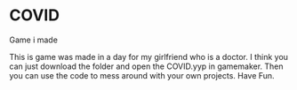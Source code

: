# COVID
Game i made 


This is game was made in a day for my girlfriend who is a doctor.
I think you can just download the folder and open the COVID.yyp in gamemaker.
Then you can use the code to mess around with your own projects.
Have Fun.
